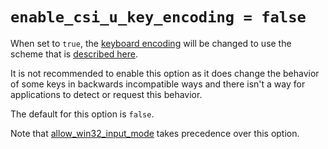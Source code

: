 # `enable_csi_u_key_encoding = false`

When set to `true`, the [keyboard encoding](../../key-encoding.md) will be
changed to use the scheme that is [described
here](http://www.leonerd.org.uk/hacks/fixterms/).

It is not recommended to enable this option as it does change the behavior of
some keys in backwards incompatible ways and there isn't a way for applications
to detect or request this behavior.

The default for this option is `false`.

Note that [allow_win32_input_mode](allow_win32_input_mode.md) takes
precedence over this option.

